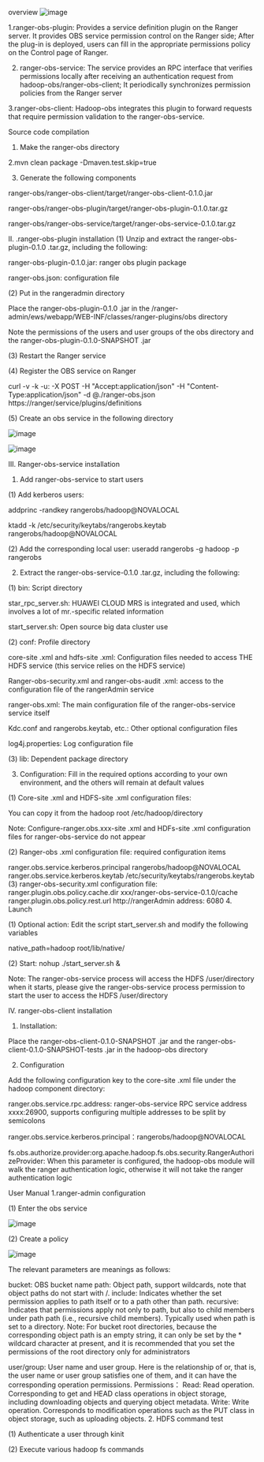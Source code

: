 overview
![image](https://user-images.githubusercontent.com/16845371/176891104-5151b6c9-7b5c-4d8e-9d0e-e99fb605f4c9.png)

1.ranger-obs-plugin: Provides a service definition plugin on the Ranger server. It provides OBS service permission control on the Ranger side; After the plug-in is deployed, users can fill in the appropriate permissions policy on the Control page of Ranger.

2. ranger-obs-service: The service provides an RPC interface that verifies permissions locally after receiving an authentication request from hadoop-obs/ranger-obs-client; It periodically synchronizes permission policies from the Ranger server

3.ranger-obs-client: Hadoop-obs integrates this plugin to forward requests that require permission validation to the ranger-obs-service.

Source code compilation
1. Make the ranger-obs directory

2.mvn clean package -Dmaven.test.skip=true

3. Generate the following components

ranger-obs/ranger-obs-client/target/ranger-obs-client-0.1.0.jar

ranger-obs/ranger-obs-plugin/target/ranger-obs-plugin-0.1.0.tar.gz

ranger-obs/ranger-obs-service/target/ranger-obs-service-0.1.0.tar.gz

II. .ranger-obs-plugin installation
(1) Unzip and extract the ranger-obs-plugin-0.1.0 .tar.gz, including the following:

ranger-obs-plugin-0.1.0.jar: ranger obs plugin package

ranger-obs.json: configuration file

(2) Put in the rangeradmin directory

Place the ranger-obs-plugin-0.1.0 .jar in the /ranger-admin/ews/webapp/WEB-INF/classes/ranger-plugins/obs directory

Note the permissions of the users and user groups of the obs directory and the ranger-obs-plugin-0.1.0-SNAPSHOT .jar

(3) Restart the Ranger service

(4) Register the OBS service on Ranger

curl -v -k -u<rangeradmin>:<password> -X POST -H "Accept:application/json" -H "Content-Type:application/json" -d @./ranger-obs.json https://ranger/service/plugins/definitions

(5) Create an obs service in the following directory

![image](https://user-images.githubusercontent.com/16845371/176890620-28513dd6-834d-4b5f-8a89-e8dd587acd04.png)

 ![image](https://user-images.githubusercontent.com/16845371/176890684-9957ec77-c89b-4dea-9511-08079018713c.png)
   

III. Ranger-obs-service installation
1. Add ranger-obs-service to start users

(1) Add kerberos users:

addprinc -randkey rangerobs/hadoop@NOVALOCAL

ktadd -k /etc/security/keytabs/rangerobs.keytab rangerobs/hadoop@NOVALOCAL

(2) Add the corresponding local user: useradd rangerobs -g hadoop -p rangerobs

2. Extract the ranger-obs-service-0.1.0 .tar.gz, including the following:

(1) bin: Script directory

star_rpc_server.sh: HUAWEI CLOUD MRS is integrated and used, which involves a lot of mr.-specific related information

start_server.sh: Open source big data cluster use

(2) conf: Profile directory

core-site .xml and hdfs-site .xml: Configuration files needed to access THE HDFS service (this service relies on the HDFS service)

Ranger-obs-security.xml and ranger-obs-audit .xml: access to the configuration file of the rangerAdmin service

ranger-obs.xml: The main configuration file of the ranger-obs-service service itself

Kdc.conf and rangerobs.keytab, etc.: Other optional configuration files

log4j.properties: Log configuration file

(3) lib: Dependent package directory

3. Configuration: Fill in the required options according to your own environment, and the others will remain at default values

(1) Core-site .xml and HDFS-site .xml configuration files:

You can copy it from the hadoop root /etc/hadoop/directory

Note: Configure-ranger.obs.xxx-site .xml and HDFs-site .xml configuration files for ranger-obs-service do not appear

(2) Ranger-obs .xml configuration file: required configuration items

<!--ranger-obs-service-kerberos -->
<property>
    <name>ranger.obs.service.kerberos.principal</name>
    <value>rangerobs/hadoop@NOVALOCAL</value>
</property>
<!-- ranger-obs-service-kerberos -->
<property>
    <name>ranger.obs.service.kerberos.keytab</name>
    <value>/etc/security/keytabs/rangerobs.keytab</value>
</property>
(3) ranger-obs-security.xml configuration file: ranger.plugin.obs.policy.cache.dir xxx/ranger-obs-service-0.1.0/cache ranger.plugin.obs.policy.rest.url http://rangerAdmin address: 6080 4. Launch

(1) Optional action: Edit the script start_server.sh and modify the following variables

native_path=hadoop root/lib/native/

(2) Start: nohup ./start_server.sh &

Note: The ranger-obs-service process will access the HDFS /user/directory when it starts, please give the ranger-obs-service process permission to start the user to access the HDFS /user/directory

IV. ranger-obs-client installation
1. Installation:

Place the ranger-obs-client-0.1.0-SNAPSHOT .jar and the ranger-obs-client-0.1.0-SNAPSHOT-tests .jar in the hadoop-obs directory

2. Configuration

Add the following configuration key to the core-site .xml file under the hadoop component directory:

ranger.obs.service.rpc.address: ranger-obs-service RPC service address xxxx:26900, supports configuring multiple addresses to be split by semicolons

ranger.obs.service.kerberos.principal：rangerobs/hadoop@NOVALOCAL

fs.obs.authorize.provider:org.apache.hadoop.fs.obs.security.RangerAuthorizeProvider: When this parameter is configured, the hadoop-obs module will walk the ranger authentication logic, otherwise it will not take the ranger authentication logic

User Manual
1.ranger-admin configuration

(1) Enter the obs service

![image](https://user-images.githubusercontent.com/16845371/176890933-f16c84a2-87dc-41d0-bb89-d17a291a6894.png)
    

(2) Create a policy

![image](https://user-images.githubusercontent.com/16845371/176891012-bb966e5d-3e62-4c4d-bac6-6a81c77aa581.png)

The relevant parameters are meanings as follows:

bucket: OBS bucket name
path: Object path, support wildcards, note that object paths do not start with /.
include: Indicates whether the set permission applies to path itself or to a path other than path.
recursive: Indicates that permissions apply not only to path, but also to child members under path path (i.e., recursive child members). Typically used when path is set to a directory.
Note: For bucket root directories, because the corresponding object path is an empty string, it can only be set by the * wildcard character at present, and it is recommended that you set the permissions of the root directory only for administrators

user/group: User name and user group. Here is the relationship of or, that is, the user name or user group satisfies one of them, and it can have the corresponding operation permissions.
Permissions：
Read: Read operation. Corresponding to get and HEAD class operations in object storage, including downloading objects and querying object metadata.
Write: Write operation. Corresponds to modification operations such as the PUT class in object storage, such as uploading objects.
2. HDFS command test

(1) Authenticate a user through kinit

(2) Execute various hadoop fs commands
